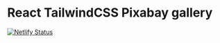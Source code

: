 # React TailwindCSS Pixabay gallery   
[![Netlify Status](https://api.netlify.com/api/v1/badges/fc49e035-1edb-4cd9-9c4a-46afd874c2d3/deploy-status)](https://app.netlify.com/sites/react-tailwind-pixabay-gallery/deploys)
